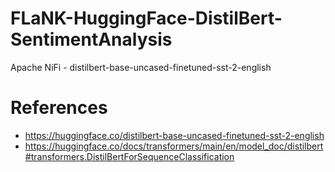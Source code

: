 # FLaNK-HuggingFace-DistilBert-SentimentAnalysis
Apache NiFi - distilbert-base-uncased-finetuned-sst-2-english




# References

* https://huggingface.co/distilbert-base-uncased-finetuned-sst-2-english
* https://huggingface.co/docs/transformers/main/en/model_doc/distilbert#transformers.DistilBertForSequenceClassification
